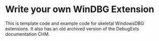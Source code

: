Write your own WinDBG Extension
======

This is template code and example code for skeletal WindowsDBG extensions.
It also has an old archived version of the DebugExts documentation CHM.

